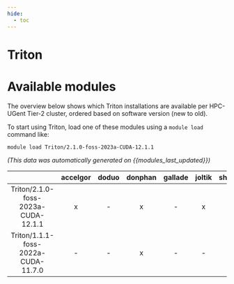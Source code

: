 ```yaml
---
hide:
  - toc
---
```


Triton
======

# Available modules


The overview below shows which Triton installations are available per HPC-UGent Tier-2 cluster, ordered based on software version (new to old).

To start using Triton, load one of these modules using a `module load` command like:

```shell
module load Triton/2.1.0-foss-2023a-CUDA-12.1.1
```

*(This data was automatically generated on {{modules_last_updated}})*  

| |accelgor|doduo|donphan|gallade|joltik|shinx|
| :---: | :---: | :---: | :---: | :---: | :---: | :---: |
|Triton/2.1.0-foss-2023a-CUDA-12.1.1|x|-|x|-|x|-|
|Triton/1.1.1-foss-2022a-CUDA-11.7.0|-|-|x|-|-|-|

